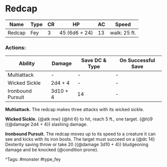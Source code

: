 # Redcap

| Name | Type | CR | HP | AC | Speed |
|------|------|----|----|----|-------|
| Redcap | Fey | 3 | 45 (6d6 + 24) | 13 | walk: 25 ft. |

### Actions:

| Ability | Damage | Save DC & Type | On Successful Save |
|---------|--------|----------------|--------------------|
| Multiattack | - | - | - |
| Wicked Sickle | 2d4 + 4 | - | - |
| Ironbound Pursuit | 3d10 + 4 | 14 | - |


**Multiattack.** The redcap makes three attacks with its wicked sickle.

**Wicked Sickle.** {@atk mw} {@hit 6} to hit, reach 5 ft., one target. {@h}9 ({@damage 2d4 + 4}) slashing damage.

**Ironbound Pursuit.** The redcap moves up to its speed to a creature it can see and kicks with its iron boots. The target must succeed on a {@dc 14} Dexterity saving throw or take 20 ({@damage 3d10 + 4}) bludgeoning damage and be knocked {@condition prone}.

^Tags: #monster #type_fey